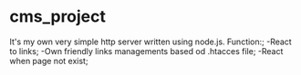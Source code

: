 # cms_project
It's my own very simple http server written using node.js.
Function:;
  -React to links;
  -Own friendly links managements based od .htacces file;
  -React when page not exist;

